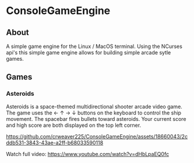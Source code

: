 # ConsoleGameEngine

## About
A simple game engine for the Linux / MacOS terminal. Using the NCurses api's this simple game engine allows for building simple arcade sytle games. 

## Games

### Asteroids 
  Asteroids is a space-themed multidirectional shooter arcade video game. The game uses the ← ↑ → ↓ buttons on the keyboard to control the ship movement. The spacebar fires bullets toward asteroids. Your current score and high score are both displayed on the top left corner. 


https://github.com/crweaver225/ConsoleGameEngine/assets/18660043/2cddb531-3843-43ae-a2ff-b68033590118


Watch full video:
https://www.youtube.com/watch?v=dHbLpaEQ0fc
